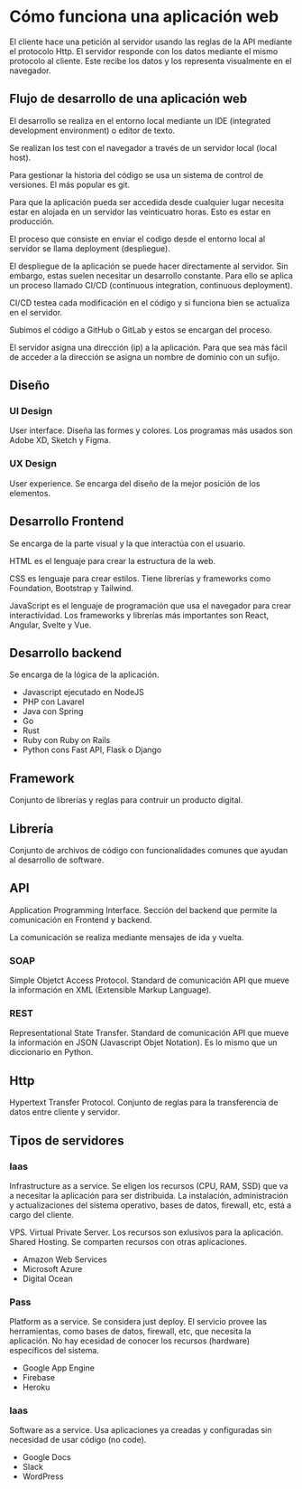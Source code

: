 # Cómo funciona una aplicación web
El cliente hace una petición al servidor usando las reglas de la API mediante el protocolo Http. El servidor responde con los datos mediante el mismo protocolo al cliente. Este recibe los datos y los representa visualmente en el navegador.

## Flujo de desarrollo de una aplicación web
El desarrollo se realiza en el entorno local mediante un IDE (integrated development environment) o editor de texto.

Se realizan los test con el navegador a través de un servidor local (local host).

Para gestionar la historia del código se usa un sistema de control de versiones. El más popular es git.

Para que la aplicación pueda ser accedida desde cualquier lugar necesita estar en alojada en un servidor las veinticuatro horas. Esto es estar en producción.

El proceso que consiste en  enviar el codigo desde el entorno local al servidor se llama deployment (despliegue).

El despliegue de la aplicación se puede hacer directamente al servidor. Sin embargo, estas suelen necesitar un desarrollo constante. Para ello se aplica un proceso llamado CI/CD (continuous integration, continuous deployment).

CI/CD testea cada modificación en el código y si funciona bien se actualiza en el servidor.

Subimos el código a GitHub o GitLab y estos se encargan del proceso.

El servidor asigna una dirección (ip) a la aplicación. Para que sea más fácil de acceder a la dirección se asigna un nombre de dominio con un sufijo.

## Diseño

### UI Design
User interface. Diseña las formes y colores. Los programas más usados son Adobe XD, Sketch y Figma.

### UX Design
User experience. Se encarga del diseño de la mejor posición de los elementos.

## Desarrollo Frontend
Se encarga de la parte visual y la que interactúa con el usuario.

HTML es el lenguaje para crear la estructura de la web.

CSS es lenguaje para crear estilos. Tiene librerías y frameworks como Foundation, Bootstrap y Tailwind.

JavaScript es el lenguaje de programación que usa el navegador para crear interactividad. Los frameworks y librerías más importantes son React, Angular, Svelte y Vue.

## Desarrollo backend
Se encarga de la lógica de la aplicación.
- Javascript ejecutado en NodeJS
- PHP con Lavarel
- Java con Spring
- Go
- Rust
- Ruby con Ruby on Rails
- Python cons Fast API, Flask o Django

## Framework
Conjunto de librerías y reglas para contruir un producto digital.

## Librería
Conjunto de archivos de código con funcionalidades comunes que ayudan al desarrollo de software.

## API
Application Programming Interface. Sección del backend que permite la comunicación en Frontend y backend.

La comunicación se realiza mediante mensajes de ida y vuelta.

### SOAP
Simple Objetct Access Protocol. Standard de comunicación API que mueve la información en XML (Extensible Markup Language). 

### REST
Representational State Transfer. Standard de comunicación API que mueve la información en JSON (Javascript Objet Notation). Es lo mismo que un diccionario en Python.

## Http
Hypertext Transfer Protocol. Conjunto de reglas para la transferencia de datos entre cliente y servidor.

## Tipos de servidores
### Iaas
Infrastructure as a service. Se eligen los recursos (CPU, RAM, SSD) que va a necesitar la aplicación para ser distribuida. La instalación, administración y actualizaciones del sistema operativo, bases de datos, firewall, etc, está a cargo del cliente.

VPS. Virtual Private Server. Los recursos son exlusivos para la aplicación.
Shared Hosting. Se comparten recursos con otras aplicaciones.

- Amazon Web Services
- Microsoft Azure
- Digital Ocean



### Pass
Platform as a service. Se considera just deploy. El servicio provee las herramientas, como bases de datos, firewall, etc, que necesita la aplicación. No hay ecesidad de conocer los recursos (hardware) específicos del sistema.

- Google App Engine
- Firebase
- Heroku

### Iaas
Software as a service. Usa aplicaciones ya creadas y configuradas sin necesidad de usar código (no code).

- Google Docs
- Slack
- WordPress